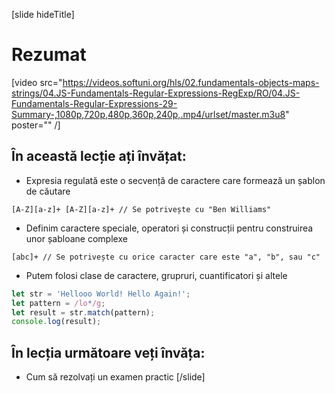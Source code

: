 [slide hideTitle]
# Rezumat

[video src="https://videos.softuni.org/hls/02.fundamentals-objects-maps-strings/04.JS-Fundamentals-Regular-Expressions-RegExp/RO/04.JS-Fundamentals-Regular-Expressions-29-Summary-,1080p,720p,480p,360p,240p,.mp4/urlset/master.m3u8" poster="" /]

## În această lecție ați învățat:

- Expresia regulată este o secvență de caractere care formează un șablon de căutare

`[A-Z][a-z]+ [A-Z][a-z]+ // Se potrivește cu "Ben Williams"`

- Definim caractere speciale, operatori și construcții pentru construirea unor șabloane complexe

`[abc]+ // Se potrivește cu orice caracter care este "a", "b", sau "c"`

- Putem folosi clase de caractere, grupruri, cuantificatori și altele

```js live
let str = 'Hellooo World! Hello Again!';
let pattern = /lo*/g;
let result = str.match(pattern);
console.log(result);
```

## În lecția următoare veți învăța:

- Cum să rezolvați un examen practic
[/slide]
